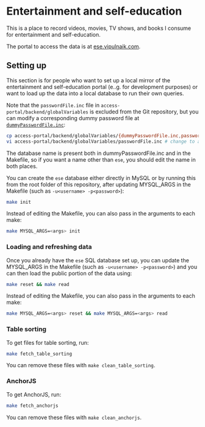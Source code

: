 # Entertainment and self-education

This is a place to record videos, movies, TV shows, and books I
consume for entertainment and self-education.

The portal to access the data is at
[ese.vipulnaik.com](https://ese.vipulnaik.com/).

## Setting up

This section is for people who want to set up a local mirror of the
entertainment and self-education portal (e..g. for development
purposes) or want to load up the data into a local database to run
their own queries.

Note that the `passwordFile.inc` file in
`access-portal/backend/globalVariables` is excluded from the Git
repository, but you can modify a corresponding dummy password file at
[`dummyPasswordFile.inc`](https://github.com/vipulnaik/entertainment-and-self-education/blob/master/access-portal/backend/globalVariables/dummyPasswordFile.inc):

```bash
cp access-portal/backend/globalVariables/{dummyPasswordFile.inc,passwordFile.inc}
vi access-portal/backend/globalVariables/passwordFile.inc # change to add database login info
```

The database name is present both in dummyPasswordFile.inc and in the
Makefile, so if you want a name other than `ese`, you should
edit the name in both places.

You can create the `ese` database either directly in MySQL or
by running this from the root folder of this repository, after
updating MYSQL_ARGS in the Makefile (such as `-u<username>
-p<password>`):

```bash
make init
```

Instead of editing the Makefile, you can also pass in the arguments to each make:

```bash
make MYSQL_ARGS=<args> init
```

### Loading and refreshing data

Once you already have the `ese` SQL database set up, you can update
the MYSQL_ARGS in the Makefile (such as `-u<username> -p<password>`)
and you can then load the public portion of the data using:

```bash
make reset && make read
```

Instead of editing the Makefile, you can also pass in the arguments to each make:

```bash
make MYSQL_ARGS=<args> reset && make MYSQL_ARGS=<args> read
```

### Table sorting

To get files for table sorting, run:

```bash
make fetch_table_sorting
```

You can remove these files with `make clean_table_sorting`.

### AnchorJS

To get AnchorJS, run:

```bash
make fetch_anchorjs
```

You can remove these files with `make clean_anchorjs`.
